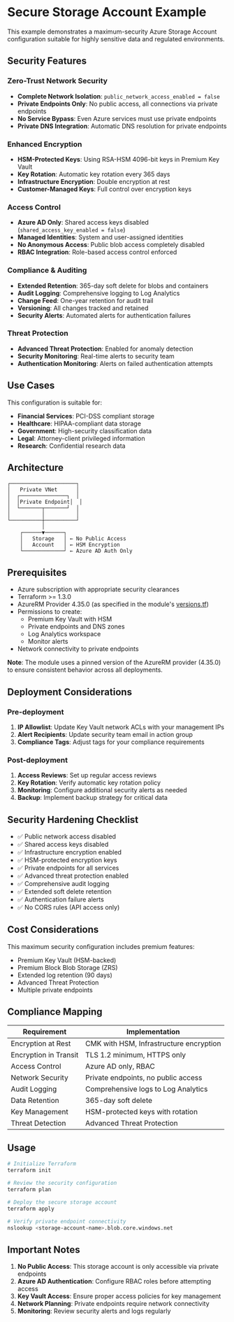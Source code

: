 # Secure Storage Account Example

This example demonstrates a maximum-security Azure Storage Account configuration suitable for highly sensitive data and regulated environments.

## Security Features

### Zero-Trust Network Security
- **Complete Network Isolation**: `public_network_access_enabled = false`
- **Private Endpoints Only**: No public access, all connections via private endpoints
- **No Service Bypass**: Even Azure services must use private endpoints
- **Private DNS Integration**: Automatic DNS resolution for private endpoints

### Enhanced Encryption
- **HSM-Protected Keys**: Using RSA-HSM 4096-bit keys in Premium Key Vault
- **Key Rotation**: Automatic key rotation every 365 days
- **Infrastructure Encryption**: Double encryption at rest
- **Customer-Managed Keys**: Full control over encryption keys

### Access Control
- **Azure AD Only**: Shared access keys disabled (`shared_access_key_enabled = false`)
- **Managed Identities**: System and user-assigned identities
- **No Anonymous Access**: Public blob access completely disabled
- **RBAC Integration**: Role-based access control enforced

### Compliance & Auditing
- **Extended Retention**: 365-day soft delete for blobs and containers
- **Audit Logging**: Comprehensive logging to Log Analytics
- **Change Feed**: One-year retention for audit trail
- **Versioning**: All changes tracked and retained
- **Security Alerts**: Automated alerts for authentication failures

### Threat Protection
- **Advanced Threat Protection**: Enabled for anomaly detection
- **Security Monitoring**: Real-time alerts to security team
- **Authentication Monitoring**: Alerts on failed authentication attempts

## Use Cases

This configuration is suitable for:
- **Financial Services**: PCI-DSS compliant storage
- **Healthcare**: HIPAA-compliant data storage
- **Government**: High-security classification data
- **Legal**: Attorney-client privileged information
- **Research**: Confidential research data

## Architecture

```
┌─────────────────────┐
│   Private VNet      │
│  ┌───────────────┐  │
│  │Private Endpoint│  │
│  └───────┬───────┘  │
│          │          │
└──────────┼──────────┘
           │
    ┌──────▼──────┐
    │   Storage   │ ← No Public Access
    │   Account   │ ← HSM Encryption
    └─────────────┘ ← Azure AD Auth Only
```

## Prerequisites

- Azure subscription with appropriate security clearances
- Terraform >= 1.3.0
- AzureRM Provider 4.35.0 (as specified in the module's [versions.tf](../../versions.tf))
- Permissions to create:
  - Premium Key Vault with HSM
  - Private endpoints and DNS zones
  - Log Analytics workspace
  - Monitor alerts
- Network connectivity to private endpoints

**Note**: The module uses a pinned version of the AzureRM provider (4.35.0) to ensure consistent behavior across all deployments.

## Deployment Considerations

### Pre-deployment
1. **IP Allowlist**: Update Key Vault network ACLs with your management IPs
2. **Alert Recipients**: Update security team email in action group
3. **Compliance Tags**: Adjust tags for your compliance requirements

### Post-deployment
1. **Access Reviews**: Set up regular access reviews
2. **Key Rotation**: Verify automatic key rotation policy
3. **Monitoring**: Configure additional security alerts as needed
4. **Backup**: Implement backup strategy for critical data

## Security Hardening Checklist

- ✅ Public network access disabled
- ✅ Shared access keys disabled
- ✅ Infrastructure encryption enabled
- ✅ HSM-protected encryption keys
- ✅ Private endpoints for all services
- ✅ Advanced threat protection enabled
- ✅ Comprehensive audit logging
- ✅ Extended soft delete retention
- ✅ Authentication failure alerts
- ✅ No CORS rules (API access only)

## Cost Considerations

This maximum security configuration includes premium features:
- Premium Key Vault (HSM-backed)
- Premium Block Blob Storage (ZRS)
- Extended log retention (90 days)
- Advanced Threat Protection
- Multiple private endpoints

## Compliance Mapping

| Requirement | Implementation |
|-------------|----------------|
| Encryption at Rest | CMK with HSM, Infrastructure encryption |
| Encryption in Transit | TLS 1.2 minimum, HTTPS only |
| Access Control | Azure AD only, RBAC |
| Network Security | Private endpoints, no public access |
| Audit Logging | Comprehensive logs to Log Analytics |
| Data Retention | 365-day soft delete |
| Key Management | HSM-protected keys with rotation |
| Threat Detection | Advanced Threat Protection |

## Usage

```bash
# Initialize Terraform
terraform init

# Review the security configuration
terraform plan

# Deploy the secure storage account
terraform apply

# Verify private endpoint connectivity
nslookup <storage-account-name>.blob.core.windows.net
```

## Important Notes

1. **No Public Access**: This storage account is only accessible via private endpoints
2. **Azure AD Authentication**: Configure RBAC roles before attempting access
3. **Key Vault Access**: Ensure proper access policies for key management
4. **Network Planning**: Private endpoints require network connectivity
5. **Monitoring**: Review security alerts and logs regularly